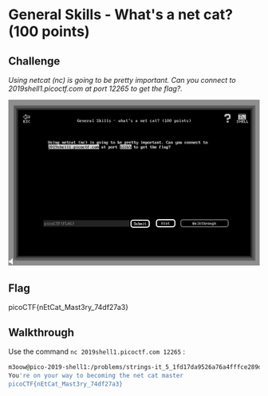
# General Skills - What's a net cat? (100 points)

## Challenge

*Using netcat (nc) is going to be pretty important. Can you connect to 2019shell1.picoctf.com at port 12265 to get the flag?.*

![Challenge](./_images/general_skills_whats_a_net_cat_challenge.png)

## Flag

picoCTF{nEtCat_Mast3ry_74df27a3}

## Walkthrough

Use the command `nc 2019shell1.picoctf.com 12265` :

```bash
m3oow@pico-2019-shell1:/problems/strings-it_5_1fd17da9526a76a4fffce289dee10fbb$ nc 2019shell1.picoctf.com 12265
You're on your way to becoming the net cat master
picoCTF{nEtCat_Mast3ry_74df27a3}
```
